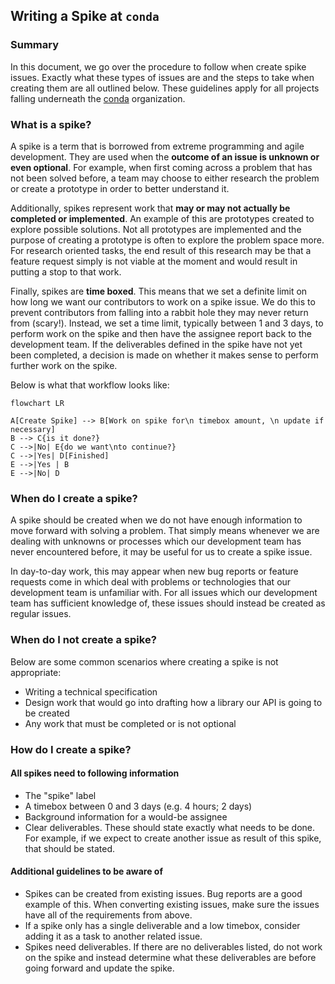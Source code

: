 ## Writing a Spike at `conda`

### Summary

In this document, we go over the procedure to follow when create spike issues. Exactly what
these types of issues are and the steps to take when creating them are all outlined
below. These guidelines apply for all projects falling underneath the
[conda](github.com/conda) organization.

### What is a spike?

A spike is a term that is borrowed from extreme programming and agile development.
They are used when the **outcome of an issue is unknown or even optional**. For example,
when first coming across a problem that has not been solved before, a team may choose
to either research the problem or create a prototype in order to better understand it.

Additionally, spikes represent work that **may or may not actually be completed
or implemented**. An example of this are prototypes created to explore possible solutions.
Not all prototypes are implemented and the purpose of creating a prototype
is often to explore the problem space more. For research oriented tasks, the end result
of this research may be that a feature request simply is not viable at the moment and
would result in putting a stop to that work.

Finally, spikes are **time boxed**. This means that we set a definite limit on how long
we want our contributors to work on a spike issue. We do this to prevent contributors
from falling into a rabbit hole they may never return from (scary!). Instead, we set
a time limit, typically between 1 and 3 days, to perform work on the spike and then
have the assignee report back to the development team. If the deliverables defined in
the spike have not yet been completed, a decision is made on whether it makes sense
to perform further work on the spike.

Below is what that workflow looks like:

```mermaid
flowchart LR

A[Create Spike] --> B[Work on spike for\n timebox amount, \n update if necessary]
B --> C{is it done?}
C -->|No| E{do we want\nto continue?}
C -->|Yes| D[Finished]
E -->|Yes | B
E -->|No| D
```

### When do I create a spike?

A spike should be created when we do not have enough information to move forward with solving
a problem. That simply means whenever we are dealing with unknowns or processes which our
development team has never encountered before, it may be useful for us to create a spike issue.

In day-to-day work, this may appear when new bug reports or feature requests
come in which deal with problems or technologies that our development team is unfamiliar with.
For all issues which our development team has sufficient knowledge of, these issues should
instead be created as regular issues.

### When do I **not** create a spike?

Below are some common scenarios where creating a spike is not appropriate:

- Writing a technical specification
- Design work that would go into drafting how a library our API is going to be created
- Any work that must be completed or is not optional

### How do I create a spike?

#### All spikes need to following information

- The "spike" label
- A timebox between 0 and 3 days (e.g. 4 hours; 2 days)
- Background information for a would-be assignee
- Clear deliverables. These should state exactly what needs to be done.
  For example, if we expect to create another issue as result of this spike, that should be stated.

#### Additional guidelines to be aware of

- Spikes can be created from existing issues. Bug reports are a good example of this. When converting
  existing issues, make sure the issues have all of the requirements from above.
- If a spike only has a single deliverable and a low timebox, consider adding it as a task to another
  related issue.
- Spikes need deliverables. If there are no deliverables listed, do not work on the spike and instead
  determine what these deliverables are before going forward and update the spike.
